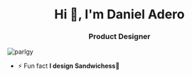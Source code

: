 <!--![MasterHead](https://qubstudio.com/wp-content/uploads/2019/08/product-design-banner.png)-->

<h1 align="center">Hi 👋, I'm Daniel Adero</h1>
<h3 align="center">Product Designer</h3>


<p align="left"> <img src="https://komarev.com/ghpvc/?username=parlgy&label=Profile%20views&color=0e75b6&style=flat" alt="parlgy" /> </p>


- ⚡ Fun fact **I design Sandwichess🥪**
